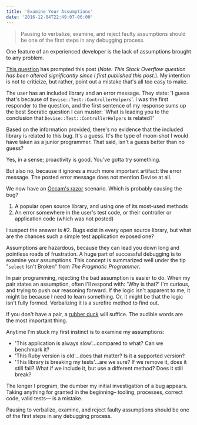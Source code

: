 ```yaml
---
title: 'Examine Your Assumptions'
date: '2016-12-04T22:49:07-06:00'
---
```


> Pausing to verbalize, examine, and reject faulty assumptions should be one of
> the first steps in any debugging process.

One feature of an experienced developer is the lack of assumptions brought to
any problem.

[This question](
https://stackoverflow.com/questions/40966027/controller-test-undefined-method-env-for-nilnilclass)
has prompted this post (*Note: This Stack Overflow question has been altered
significantly since I first published this post.*). My intention is not to
criticize, but rather, point out a mistake that's all too easy to make.

The user has an included library and an error message. They state: 'I guess
that's because of `Devise::Test::ControllerHelpers`'. I was the first responder
to the question, and the first sentence of my response sums up the best
Socratic question I can muster: 'What is leading you to the conclusion that
`Devise::Test::ControllerHelpers` is related?'

Based on the information provided, there's no evidence that the included
library is related to this bug. It's a guess. It's the type of moon-shot I
would have taken as a junior programmer. That said, isn't a guess better than
no guess?

Yes, in a sense; proactivity is good. You've gotta try something.

But also no, because it ignores a much more important artifact: the error
message. The posted error message does not mention Devise at all.

We now have an [Occam's razor](https://en.wikipedia.org/wiki/Occam%27s_razor)
scenario. Which is probably causing the bug?

1. A popular open source library, and using one of its most-used methods
2. An error somewhere in the user's test code, or their controller or
application code (which was not posted)

I suspect the answer is #2. Bugs exist in every open source library, but what
are the chances such a simple test application exposed one?

Assumptions are hazardous, because they can lead you down long and pointless
roads of frustration. A huge part of successful debugging is to examine your
assumptions. This concept is summarized well under the tip "`select` Isn't
Broken" from _The Pragmatic Programmer_.

In pair programming, rejecting the bad assumption is easier to do. When my pair
states an assumption, often I'll respond with: 'Why is that?' I'm curious, and
trying to push our reasoning forward. If the logic isn't apparent to me, it
might be because I need to learn something. Or, it might be that the logic
isn't fully formed. Verbalizing it is a surefire method to find out.

If you don't have a pair, a [rubber
duck](https://en.wikipedia.org/wiki/Rubber_duck_debugging) will suffice. The
audible words are the most important thing.

Anytime I'm stuck my first instinct is to examine my assumptions:

- 'This application is always slow'...compared to what? Can we benchmark it?
- 'This Ruby version is old'...does that matter? Is it a supported version?
- 'This library is breaking my tests'...are we sure? If we remove it, does it
  still fail? What if we include it, but use a different method? Does it still
  break?

The longer I program, the dumber my initial investigation of a bug appears.
Taking anything for granted in the beginning– tooling, processes, correct code,
valid tests— is a mistake.

Pausing to verbalize, examine, and reject faulty assumptions should be one of
the first steps in any debugging process.
